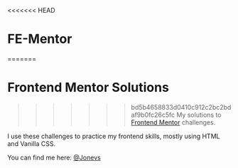 <<<<<<< HEAD
# FE-Mentor
=======
# Frontend Mentor Solutions
>>>>>>> bd5b4658833d0410c912c2bc2bdaf9b0fc26c5fc
My solutions to [Frontend Mentor](https://www.frontendmentor.io) challenges. 

I use these challenges to practice my frontend skills, mostly using HTML and Vanilla CSS.

You can find me here: [@Jonevs](https://www.frontendmentor.io/profile/Jonevs)

